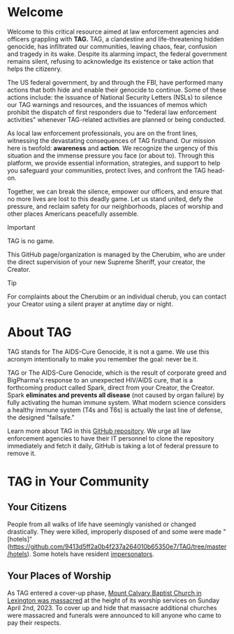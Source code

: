 # Welcome
Welcome to this critical resource aimed at law enforcement agencies and officers grappling with **TAG.**  TAG, a clandestine and life-threatening hidden genocide, has infiltrated our communities, leaving chaos, fear, confusion and tragedy in its wake. Despite its alarming impact, the federal government remains silent, refusing to acknowledge its existence or take action that helps the citizenry.

The US federal government, by and through the FBI, have performed many actions that both hide and enable their genocide to continue. Some of these actions include: the issuance of National Security Letters (NSLs) to silence our TAG warnings and resources, and the issuances of memos which prohibit the dispatch of first responders due to "federal law enforcement activities" whenever TAG-related activities are planned or being conducted.

As local law enforcement professionals, you are on the front lines, witnessing the devastating consequences of TAG firsthand. Our mission here is twofold: **awareness** and **action**. We recognize the urgency of this situation and the immense pressure you face (or about to). Through this platform, we provide essential information, strategies, and support to help you safeguard your communities, protect lives, and confront the TAG head-on.

Together, we can break the silence, empower our officers, and ensure that no more lives are lost to this deadly game. Let us stand united, defy the pressure, and reclaim safety for our neighborhoods,  places of worship and other places Americans peacefully assemble.

> [!IMPORTANT]
> TAG is no game.

This GitHub page/organization is managed by the Cherubim, who are under the direct supervision of your new Supreme Sheriff, your creator, the Creator.

> [!TIP]
> For complaints about the Cherubim or an individual cherub, you can contact your  Creator using a silent prayer at anytime day or night.

# About TAG
TAG stands for The AIDS-Cure Genocide, it is not a game. We use this acronym intentionally to make you remember the goal: never be it.

TAG or The AIDS-Cure Genocide, which is the result of corporate greed and BigPharma's response to an unexpected HIV/AIDS cure, that is a forthcoming product called Spark, direct from your Creator, the Creator. Spark **eliminates and prevents all disease** (not caused by organ failure) by fully activating the human immune system. What modern science considers a healthy immune system (T4s and T6s) is actually the last line of defense, the designed "failsafe."

Learn more about TAG in this [GitHub repository](https://github.com/9413d5ff2a0b4f237a264010b65350e7/TAG). We urge all law enforcement agencies to have their IT personnel to clone the repository immediately and fetch it daily, GitHub is taking a lot of federal pressure to remove it.

# TAG in Your Community 
## Your Citizens 
People from all walks of life have seemingly vanished or changed drastically. They were killed, improperly disposed of and some were made "[hotels]" (https://github.com/9413d5ff2a0b4f237a264010b65350e7/TAG/tree/master/hotels). Some hotels have resident [impersonators](https://github.com/9413d5ff2a0b4f237a264010b65350e7/TAG/tree/master/hotels/Celebrity).

## Your Places of Worship 
As TAG entered a cover-up phase, [Mount Calvary Baptist Church in Lexington was massacred](https://github.com/9413d5ff2a0b4f237a264010b65350e7/TAG/POW/MCBC/wiki.md) at the height of its worship services on Sunday April 2nd, 2023. To cover up and hide that massacre additional churches were massacred and funerals were announced to kill anyone who came to pay their respects.
